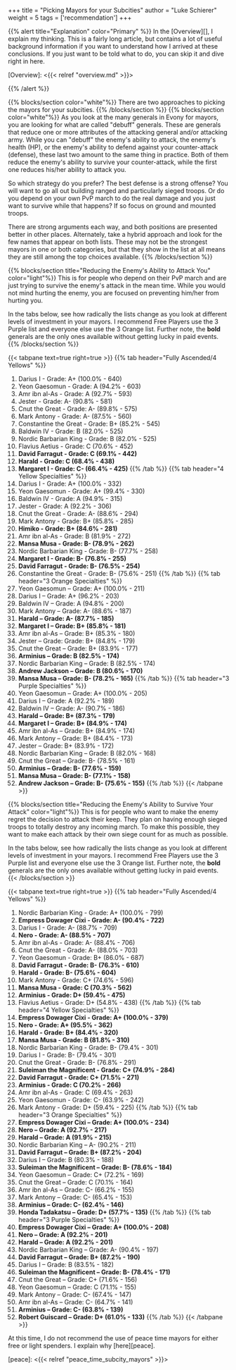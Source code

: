 +++
title = "Picking Mayors for your Subcities"
author = "Luke Schierer"
weight = 5
tags = ['recommendation']
+++

{{% alert title="Explanation" color="Primary" %}}
In the [Overview][], I explain my thinking.  This is a fairly long article, but
contains a lot of useful background information if you want to understand how I
arrived at these conclusions. If you just want to be told what to do, you can
skip it and dive right in here. 

[Overview]: <{{< relref "overview.md" >}}>

{{% /alert %}}

{{% blocks/section color="white"%}}
There are two approaches to picking the mayors for your subcities.
{{% /blocks/section %}}
{{% blocks/section color="white"%}}
As you look at the many generals in Evony for mayors, you are looking for what
are called "debuff" generals.  These are generals that reduce one or more
attributes of the attacking general and/or attacking army.  While you can
"debuff" the enemy's ability to attack, the enemy's health (HP), or the enemy's
ability to defend against your counter-attack (defense), these last two amount
to the same thing in practice.  Both of them reduce the enemy's ability to
survive your counter-attack, while the first one reduces his/her ability to
attack you.

So which strategy do you prefer?  The best defense is a strong offense? You
will want to go all out building ranged and particularly sieged troops.  Or do
you depend on your own PvP march to do the real damage and you just want to
survive while that happens?  If so focus on ground and mounted troops. 

There are strong arguments each way, and both positions are presented better
in other places.  Alternately, take a hybrid approach and look for the few
names that appear on both lists.  These may not be the strongest mayors in one
or both categories, but that they show in the list at all means they are still
among the top choices available. 
{{% /blocks/section %}}

{{% blocks/section title="Reducing the Enemy's Ability to Attack You" color="light"%}}
This is for people who depend on their PvP march and are just trying to survive
the enemy's attack in the mean time.  While you would not mind hurting the
enemy, you are focused on preventing him/her from hurting you. 

In the tabs below, see how radically the lists change as you look at different
levels of investment in your mayors.  I recommend Free Players use the 3 Purple
list and everyone else use the 3 Orange list. Further note, the **bold**
generals are the only ones available without getting lucky in paid events. 
{{% /blocks/section %}}

{{< tabpane text=true right=true >}}
{{% tab header="Fully Ascended/4 Yellows" %}}
1. Darius I - Grade:  A+  (100.0% - 640) 
1. Yeon Gaesomun - Grade:  A  (94.2% - 603) 
1. Amr ibn al-As - Grade:  A  (92.7% - 593) 
1. Jester - Grade:  A-  (90.8% - 581) 
1. Cnut the Great - Grade:  A-  (89.8% - 575) 
1. Mark Antony - Grade:  A-  (87.5% - 560) 
1. Constantine the Great - Grade:  B+  (85.2% - 545) 
1. Baldwin IV - Grade:  B  (82.0% - 525) 
1. Nordic Barbarian King - Grade:  B  (82.0% - 525) 
1. Flavius Aetius - Grade:  C  (70.6% - 452) 
1. **David Farragut - Grade:  C  (69.1% - 442)**
1. **Harald - Grade:  C  (68.4% - 438)**
1. **Margaret I - Grade:  C-  (66.4% - 425)**
{{% /tab %}}
{{% tab header="4 Yellow Specialties" %}}
1. Darius I - Grade:  A+  (100.0% - 332)
1. Yeon Gaesomun - Grade:  A+  (99.4% - 330)
1. Baldwin IV - Grade:  A  (94.9% - 315)
1. Jester - Grade:  A  (92.2% - 306)
1. Cnut the Great - Grade:  A-  (88.6% - 294)
1. Mark Antony - Grade:  B+  (85.8% - 285)
1. **Himiko - Grade:  B+  (84.6% - 281)**
1. Amr ibn al-As - Grade:  B  (81.9% - 272)
1. **Mansa Musa - Grade:  B-  (78.9% - 262)**
1. Nordic Barbarian King - Grade:  B-  (77.7% - 258)
1. **Margaret I - Grade:  B-  (76.8% - 255)**
1. **David Farragut - Grade:  B-  (76.5% - 254)**
1. Constantine the Great - Grade:  B-  (75.6% - 251)
{{% /tab %}}
{{% tab header="3 Orange Specialties" %}}
1. Yeon Gaesomun – Grade:  A+  (100.0% - 211)
1. Darius I – Grade:  A+  (96.2% - 203)
1. Baldwin IV – Grade:  A  (94.8% - 200)
1. Mark Antony – Grade:  A-  (88.6% - 187)
1. **Harald – Grade:  A-  (87.7% - 185)**
1. **Margaret I – Grade:  B+  (85.8% - 181)**
1. Amr ibn al-As – Grade:  B+  (85.3% - 180)
1. Jester – Grade: Grade:  B+  (84.8% - 179)
1. Cnut the Great – Grade:  B+  (83.9% - 177)
1. **Arminius – Grade:   B  (82.5% - 174)**
1. Nordic Barbarian King – Grade:  B  (82.5% - 174)
1. **Andrew Jackson – Grade:  B  (80.6% - 170)**
1. **Mansa Musa – Grade:  B-  (78.2% - 165)**
{{% /tab %}}
{{% tab header="3 Purple Specialties" %}}
1. Yeon Gaesomun – Grade:  A+  (100.0% - 205)
1. Darius I – Grade:  A  (92.2% - 189)
1. Baldwin IV – Grade:  A-  (90.7% - 186)
1. **Harald – Grade:  B+  (87.3% - 179)**
1. **Margaret I – Grade:  B+  (84.9% - 174)**
1. Amr ibn al-As – Grade:  B+  (84.9% - 174)
1. Mark Antony – Grade:  B+  (84.4% - 173)
1. Jester – Grade:  B+  (83.9% - 172)
1. Nordic Barbarian King – Grade:  B  (82.0% - 168)
1. Cnut the Great – Grade:  B-  (78.5% - 161)
1. **Arminius – Grade:   B-  (77.6% - 159)**
1. **Mansa Musa – Grade:  B-  (77.1% - 158)**
1. **Andrew Jackson – Grade:  B-  (75.6% - 155)**
{{% /tab %}}
{{< /tabpane >}}


{{% blocks/section title="Reducing the Enemy's Ability to Survive Your Attack" color="light"%}}
This is for people who want to make the enemy regret the decision to attack
their keep.  They plan on having enough sieged troops to totally destroy any
incoming march.  To make this possible, they want to make each attack by their
own siege count for as much as possible.

In the tabs below, see how radically the lists change as you look at different
levels of investment in your mayors.  I recommend Free Players use the 3 Purple
list and everyone else use the 3 Orange list. Further note, the **bold**
generals are the only ones available without getting lucky in paid events. 
{{< /blocks/section >}}

{{< tabpane text=true right=true >}}
{{% tab header="Fully Ascended/4 Yellows" %}}
1. Nordic Barbarian King - Grade:  A+  (100.0% - 799)
1. **Empress Dowager Cixi - Grade:  A-  (90.4% - 722)**
1. Darius I - Grade:  A-  (88.7% - 709)
1. **Nero - Grade:  A-  (88.5% - 707)**
1. Amr ibn al-As - Grade:  A-  (88.4% - 706)
1. Cnut the Great - Grade:  A-  (88.0% - 703)
1. Yeon Gaesomun - Grade:  B+  (86.0% - 687)
1. **David Farragut - Grade:  B-  (76.3% - 610)**
1. **Harald - Grade:  B-  (75.6% - 604)**
1. Mark Antony - Grade:  C+  (74.6% - 596)
1. **Mansa Musa - Grade:  C  (70.3% - 562)**
1. **Arminius - Grade:  D+  (59.4% - 475)**
1. Flavius Aetius - Grade:  D+  (54.8% - 438)
{{% /tab %}}
{{% tab header="4 Yellow Specialties" %}}
1. **Empress Dowager Cixi - Grade:  A+  (100.0% - 379)**
1. **Nero - Grade:  A+  (95.5% - 362)**
1. **Harald - Grade:  B+  (84.4% - 320)**
1. **Mansa Musa - Grade:  B  (81.8% - 310)**
1. Nordic Barbarian King - Grade:  B-  (79.4% - 301)
1. Darius I - Grade:  B-  (79.4% - 301)
1. Cnut the Great - Grade:  B-  (76.8% - 291)
1. **Suleiman the Magnificent - Grade:  C+  (74.9% - 284)**
1. **David Farragut - Grade:  C+  (71.5% - 271)**
1. **Arminius - Grade:  C  (70.2% - 266)**
1. Amr ibn al-As - Grade:  C  (69.4% - 263)
1. Yeon Gaesomun - Grade:  C-  (63.9% - 242)
1. Mark Antony - Grade:  D+  (59.4% - 225)
{{% /tab %}}
{{% tab header="3 Orange Specialties" %}}
1. **Empress Dowager Cixi – Grade:  A+  (100.0% - 234)**
1. **Nero – Grade:  A  (92.7% - 217)**
1. **Harald – Grade:  A  (91.9% - 215)**
1. Nordic Barbarian King –  A-  (90.2% - 211)
1. **David Farragut – Grade:  B+  (87.2% - 204)**
1. Darius I – Grade:  B  (80.3% - 188)
1. **Suleiman the Magnificent – Grade:  B-  (78.6% - 184)**
1. Yeon Gaesomun – Grade:  C+  (72.2% - 169)
1. Cnut the Great – Grade:  C  (70.1% - 164)
1. Amr ibn al-As – Grade:  C-  (66.2% - 155)
1. Mark Antony – Grade:  C-  (65.4% - 153)
1. **Arminius – Grade:  C-  (62.4% - 146)**
1. **Honda Tadakatsu – Grade: D+ (57.7% - 135)**
{{% /tab %}}
{{% tab header="3 Purple Specialties" %}}
1. **Empress Dowager Cixi – Grade:  A+  (100.0% - 208)**
1. **Nero – Grade:  A  (92.2% - 201)**
1. **Harald – Grade:  A  (92.2% - 201)**
1. Nordic Barbarian King – Grade:  A-  (90.4% - 197)
1. **David Farragut – Grade:  B+  (87.2% - 190)**
1. Darius I – Grade:  B  (83.5% - 182)
1. **Suleiman the Magnificent – Grade:  B-  (78.4% - 171)**
1. Cnut the Great – Grade:  C+  (71.6% - 156)
1. Yeon Gaesomun – Grade:  C  (71.1% - 155)
1. Mark Antony – Grade:  C-  (67.4% - 147)
1. Amr ibn al-As – Grade:  C-  (64.7% - 141)
1. **Arminius – Grade:  C-  (63.8% - 139)**
1. **Robert Guiscard – Grade: D+ (61.0% - 133)**
{{% /tab %}}
{{< /tabpane >}}

At this time, I do not recommend the use of peace time mayors for either free
or light spenders.  I explain why [here][peace].

[peace]: <{{< relref "peace_time_subcity_mayors" >}}>

